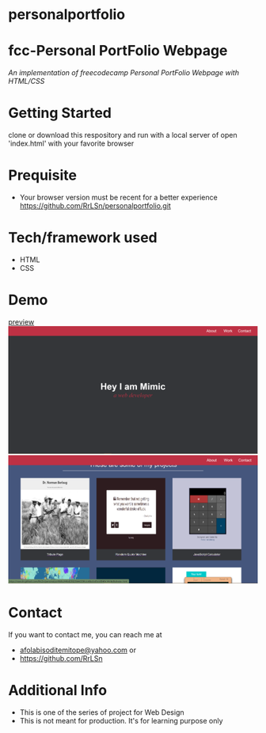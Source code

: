 # personalportfolio
# fcc-Personal PortFolio Webpage
*An implementation of freecodecamp Personal PortFolio Webpage with HTML/CSS*

# Getting Started
clone or download this respository and run with a local server of open 'index.html' with your favorite browser

# Prequisite
- Your browser version must be recent for a better experience 
https://github.com/RrLSn/personalportfolio.git

# Tech/framework used
- HTML
- CSS

# Demo
[preview](https://rawcdn.githack.com/RrLSn/personalportfolio/44bd29820844309fcdc48adbd5dd8940c34b8e9b/index.html)
![screenshot](./media/Screenshot%202022-11-12%20062458.png)
![screenshot](./media/Screenshot%202022-11-12%20062539.png)

# Contact
If you want to contact me, you can reach me at 
- afolabisoditemitope@yahoo.com or 
- https://github.com/RrLSn

# Additional Info
- This is one of the series of project for Web Design
- This is not meant for production. It's for learning purpose only
